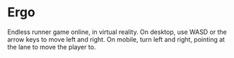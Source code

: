 # Ergo
Endless runner game online, in virtual reality. On desktop, use WASD or the arrow keys to move left and right. On mobile, turn left and right, pointing at the lane to move the player to.
